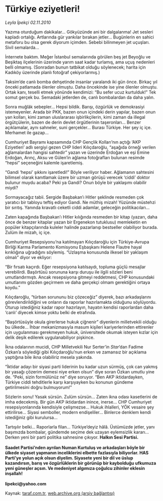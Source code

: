 # Türkiye eziyetleri! 

*Leyla İpekçi 02.11.2010*

<div class="yazi"><p>Yazıma oturduğum dakikalar... Gökyüzünde ani bir dalgalanma! Jet sesleri kapladı ortalığı. Artlarında gür yankılar bırakan jetler... Bugünlerin en sahici metaforu bu olsa gerek diyorum içimden. Sebebi bilinmeyen jet uçuşları. Sivil semalarda... </p>
<p>İnternete baktım. Meğer İstanbul semalarında görülen beş jet Beyoğlu ve Beşiktaş ilçelerinin üzerinde yarım saat kadar turlamış, ama uçuş nedenleri belli olmamış. (Sonradan bunun tatbikat olduğu söylenecek; harita için Kadıköy üzerinde planlı fotoğraf çekiyorlarmış.)</p>
<p>Taksim’de canlı bomba dehşetinde insanlar yaralandı iki gün önce. Birkaç yıl önceki patlamada ölenler olmuştu. Daha öncekinde ise yine ölenler olmuştu. Ortak kanı, teselli etmek yönünde kendimizi: “Bu sefer ucuz kurtulduk!” Tek somut gerçek bu. Semadaki jetlerden de, canlı bombalardan da daha yalın. </p>
<p>Sonra muğlâk sebepler... Hepsi bildik. Barışı, özgürlük ve demokrasiyi istemeyenler. Arada bir PKK, bazen onun içindeki derin yapılar, bazen onun yan kolları, kimi zaman uluslararası işbirlikçilerin, kimi zaman da illegal örgütçülerin, bazen de derin devlet örgütlerinin taşeronları... Benzer açıklamalar, aynı sahneler, suni gerçekler... Burası Türkiye. Her şey iç içe. Merhamet ile gazap...</p>
<p>Cumhuriyet Bayramı kapsamında CHP Gençlik Kolları’nın açtığı ‘AKP Eziyetleri’ adlı sergiyi gezen CHP lideri Kılıçdaroğlu, “aşağıda örneği verilen ağlamalardan hangisi sahtedir” yazan ve üzerinde Erdoğan ve eşi Emine Erdoğan, Arınç, Aksu ve Gülen’in ağlama fotoğrafları bulunan resimde “hepsi” seçeneğini kalemle işaretlemiş.</p>
<p>“Gandi ‘hepsi’ şıkkını işaretledi!” Böyle veriliyor haber. Ağlamanın sahtesini bilimsel olarak kanıtlamak üzere bir uzman görüşü verecek ‘ciddi’ doktor bulunur muydu acaba? Peki ya Gandi? Onun böyle bir yaklaşımı olabilir miydi? </p>
<p>Sormayacağız tabii. Sergide Başbakan’ı Hitler şeklinde resmeden çok yaratıcı bir tabloyu teftiş ediyor Gandi. Ne müthiş mizah! Yüzünde müstehzi bir sırıtış. Yanında kravatlı ceketli ciddi adamlar, geleceğin politikacıları... </p>
<p>Zaten kapağında Başbakan’ı Hitler kılığında resmeden bir kitap (yazarı, daha önce de benzer kitaplar yazan bir Ergenekon tutuklusu) memleketin en popüler kitapçılarında kuleler halinde pazarlanıp bestseller olabiliyor burada. Zulüm ile mizah, iç içe.</p>
<p>Cumhuriyet Resepsiyonu’na katılmayan Kılıçdaroğlu için Türkiye-Avrupa Birliği Karma Parlamento Komisyonu Eşbaşkanı Helene Flautre hayal kırıklığına uğradığını söylemiş. “Uzlaşma konusunda ilkesel bir yaklaşım olmalı” diyor ve ekliyor: </p>
<p>“Bir fırsatı kaçırdı. Eğer resepsiyona katılsaydı, topluma güçlü mesajlar verebilirdi. Başörtüsü sorununa karşı duruşu ile ilgili sözleri beni umutlandırmıştı. Ancak resepsiyona gitmeyi reddetmesi, CHP konusundaki umutlarımı gözden geçirmem ve daha gerçekçi olmam gerektiğini ortaya koydu.”</p>
<p>Kılıçdaroğlu, “türban sorununu biz çözeceğiz” diyerek, bazı arkadaşlarını görevlendirildiğini ve onların da raporlar hazırlamakta olduğunu söylüyordu. Oturup istediğiniz kadar rapor hazırlayın, hayatın kendisi raporlardan daha ‘canlı’ diyecek kimse yoktu belki de etrafında. </p>
<p>“Başörtüsüyle okula girerlerse hukuk çiğnenir” diyenlerin milletvekili olduğu bu ülkede... İhbar mekanizmasıyla masum kişileri kariyerlerinden ettirenler için uygulanması gerekmeyen hukuk, üniversitede okumak isteyen kızlar için delik deşik edilerek uygulanabiliyor pişkince.</p>
<p>İkna odalarının mucidi, CHP Milletvekili Nur Serter’in <i>Star</i>’dan Fadime Özkan’a söylediği gibi Kılıçdaroğlu’nun erken ve zamansız bir açıklama yaptığına bile ikna olabiliriz mesela yakında. </p>
<p>“İktidar adayı bir siyasi parti liderinin bu kadar uzun sürmüş, çok can yakmış bir yasağı çözerim demesi niye erken olsun” diye soran Özkan umutlu yine de. “Peki, sizin formülünüz ne” diye soruyor. “Ben AKP iktidardayken, Türkiye ciddi tehditlerle karşı karşıyayken bu konunun gündeme getirilmesini doğru bulmuyorum!”</p>
<p>Sözlerin sonu! Yasak sürsün. Zulüm sürsün... Zaten ikna odası kasetlerini de imha edecekmiş. Bir gün AKP iktidardan inince, inerse... CHP Cumhuriyet resepsiyonlarında kendisiyle çelişmezse... Hukuk ihlalleri, YÖK vesaire şey ettirilirse... Siyasi semboller, modern endişeliler... Binlerce denklem kendi istediğiniz gibi kurulursa... </p>
<p>Tartışılır belki... Raporlarla filan... Türkiye’deyiz hâlâ. Üstümüzde jetler, yanı başımızda bombalar, gündemde seçime dek uzayan eylemsizlik kararı... Derken yeni bir parti politika sahnesine çıkıyor. <b>Halkın Sesi Partisi.</b> <br/><br/><b>Saadet Partisi’nden ayrılan Numan Kurtuluş ve arkadaşları böyle bir ülkede siyaset yapmanın inceliklerini elbette fazlasıyla biliyorlar. HAS Parti’ye yolun açık olsun diyelim. Siyasete yeni bir dil ve üslup kazandırsın, barış ve özgürlüklerin bir görünüp bir kaybolduğu ufkumuza yeni güneşler açsın. Ve medeniyet algımıza çoğulcu zihinler eklesin inşallah!<br/><br/></b><b>lipekci@yahoo.com</b></p></div>

Kaynak: [taraf.com.tr](http://www.taraf.com.tr:80/leyla-ipekci/makale-turkiye-eziyetleri.htm), [web.archive.org (arşiv bağlantısı)](http://web.archive.org/web/20101103185043/http://www.taraf.com.tr:80/leyla-ipekci/makale-turkiye-eziyetleri.htm)
